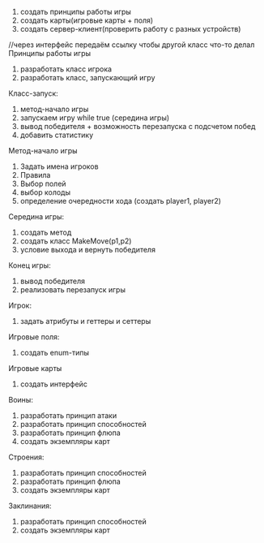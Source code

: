 1. создать принципы работы игры
2. создать карты(игровые карты + поля)
3. создать сервер-клиент(проверить работу с разных устройств)

//через интерфейс передаём ссылку чтобы другой класс что-то делал
Принципы работы игры
1. разработать класс игрока
2. разработать класс, запускающий игру

Класс-запуск:
1. метод-начало игры
2. запускаем игру while true (середина игры)
3. вывод победителя + возможность перезапуска с подсчетом побед
4. добавить статистику

Метод-начало игры
1. Задать имена игроков
2. Правила
3. Выбор полей
4. выбор колоды
5. определение очередности хода (создать player1, player2)

Середина игры:
1. создать метод
2. создать класс MakeMove(p1,p2)
3. условие выхода и вернуть победителя

Конец игры:
1. вывод победителя
2. реализовать перезапуск игры

Игрок:
1. задать атрибуты и геттеры и сеттеры

Игровые поля:
1. создать enum-типы

Игровые карты
1. создать интерфейс

Воины:
1. разработать принцип атаки
2. разработать принцип способностей
3. разработать принцип флюпа
4. создать экземпляры карт

Строения:
1. разработать принцип способностей
2. разработать принцип флюпа
3. создать экземпляры карт

Заклинания:
1. разработать принцип способностей
2. создать экземпляры карт